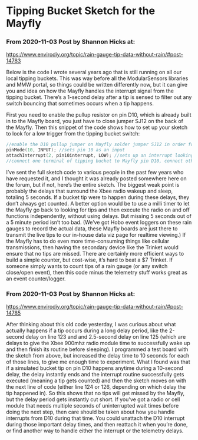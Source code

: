 # Tipping Bucket Sketch for the Mayfly

### From 2020-11-03 Post by Shannon Hicks at:
https://www.envirodiy.org/topic/rain-gauge-tip-data-without-rain/#post-14783

Below is the code I wrote several years ago that is still running on all our local tipping buckets.  This was way before all the ModularSensors libraries and MMW portal, so things could be written differently now, but it can give you and idea on how the Mayfly handles the interrupt signal from the tipping bucket.  There’s a 1-second delay after a tip is sensed to filter out any switch bouncing that sometimes occurs when a tip happens.

First you need to enable the pullup resistor on pin D10, which is already built in to the Mayfly board, you just have to close jumper SJ12 on the back of the Mayfly.  Then this snippet of the code shows how to set up your sketch to look for a low trigger from the tipping bucket switch:

```cpp
//enable the D10 pullup jumper on Mayfly solder jumper SJ12 in order for the next 2 lines to work
pinMode(10, INPUT); //sets pin 10 as an input
attachInterrupt(2, pin10interrupt, LOW); //sets up an interrupt looking for a LOW trigger
//connect one terminal of tipping bucket to Mayfly pin D10, connect other side of bucket switch to Mayfly ground
```

I’ve sent the full sketch code to various people in the past few years who have requested it, and I thought it was already posted somewhere here on the forum, but if not, here’s the entire sketch.  The biggest weak point is probably the delays that surround the Xbee radio wakeup and sleep, totaling 5 seconds.  If a bucket tip were to happen during these delays, they don’t always get counted.  A better option would be to use a milli timer to let the Mayfly go back to looking for tips and then execute the radio on and off functions independently, without using delays.  But missing 5 seconds out of a 5 minute period isn’t too bad.  (We’ve got Hobo event loggers on these rain gauges to record the actual data, these Mayfly boards are just there to transmit the live tips to our in-house data viz page for realtime viewing.)  If the Mayfly has to do even more time-consuming things like cellular transmissions, then having the secondary device like the Trinket would ensure that no tips are missed.  There are certainly more efficient ways to build a simple counter, but cost-wise, it’s hard to beat a $7 Trinket.  If someone simply wants to count tips of a rain gauge (or any switch close/open event), then this code minus the telemetry stuff works great as an event counter/logger.

### From 2020-11-03 Post by Shannon Hicks at:
https://www.envirodiy.org/topic/rain-gauge-tip-data-without-rain/#post-14785

After thinking about this old code yesterday, I was curious about what actually happens if a tip occurs during a long delay period, like the 2-second delay on line 123 and and 2.5-second delay on line 125 (which are delays to give the Xbee 900mhz radio module time to successfully wake up and then finish its routine before sleeping).   I programmed a test board with the sketch from above, but increased the delay time to 10 seconds for each of those lines, to give me enough time to experiment.  What I found was that if a simulated bucket tip on pin D10 happens anytime during a 10-second delay, the delay instantly ends and the interrupt routine successfully gets executed (meaning a tip gets counted) and then the sketch moves on with the next line of code (either line 124 or 126, depending on which delay the tip happened in).  So this shows that no tips will get missed by the Mayfly, but the delay period gets instantly cut short.  If you’ve got a radio or cell module that needs multiple seconds of uninterrupted wait times before doing the next step, then care should be taken about how you handle interrupts from D10 during that time.  You could unattach the D10 interrupt during those important delay times, and then reattach it when you’re done, or find another way to handle either the interrupt or the telemetry delays.

